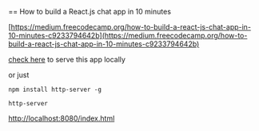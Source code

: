 == How to build a React.js chat app in 10 minutes

[https://medium.freecodecamp.org/how-to-build-a-react-js-chat-app-in-10-minutes-c9233794642b](https://medium.freecodecamp.org/how-to-build-a-react-js-chat-app-in-10-minutes-c9233794642b)

[check here](https://gist.github.com/jgravois/5e73b56fa7756fd00b89) to serve this app locally

or just

`npm install http-server -g`

`http-server`

[http://localhost:8080/index.html](http://localhost:8080/index.html)
